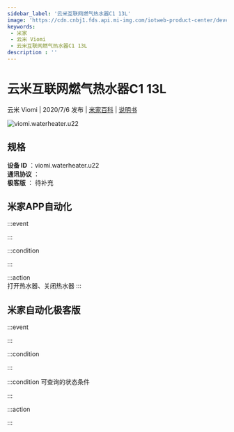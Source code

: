 ```yaml
---
sidebar_label: '云米互联网燃气热水器C1 13L'
image: 'https://cdn.cnbj1.fds.api.mi-img.com/iotweb-product-center/developer_1590559035260aTjWhOoC.png?GalaxyAccessKeyId=AKVGLQWBOVIRQ3XLEW&Expires=9223372036854775807&Signature=1pvlATtOBJsapEV3DaUXi+qk/mc='
keywords: 
 - 米家
 - 云米 Viomi
 - 云米互联网燃气热水器C1 13L
description : ''
---
```

# 云米互联网燃气热水器C1 13L

云米 Viomi | 2020/7/6 发布 | [米家百科](https://home.mi.com/webapp/content/baike/product/index.html?model=viomi.waterheater.u22) | [说明书](https://home.mi.com/views/introduction.html?model=viomi.waterheater.u22&region=cn)

![viomi.waterheater.u22](https://cdn.cnbj1.fds.api.mi-img.com/iotweb-product-center/developer_1590559035260aTjWhOoC.png?GalaxyAccessKeyId=AKVGLQWBOVIRQ3XLEW&Expires=9223372036854775807&Signature=1pvlATtOBJsapEV3DaUXi+qk/mc=)

## 规格  
> 
**设备 ID** ：viomi.waterheater.u22  
**通讯协议** ：  
**极客版**  ： 待补充 


## 米家APP自动化  

:::event  

:::

:::condition  

:::

:::action   
打开热水器、关闭热水器
:::

## 米家自动化极客版  

:::event  

:::

:::condition  

:::

:::condition 可查询的状态条件  

:::

:::action  

:::

        
